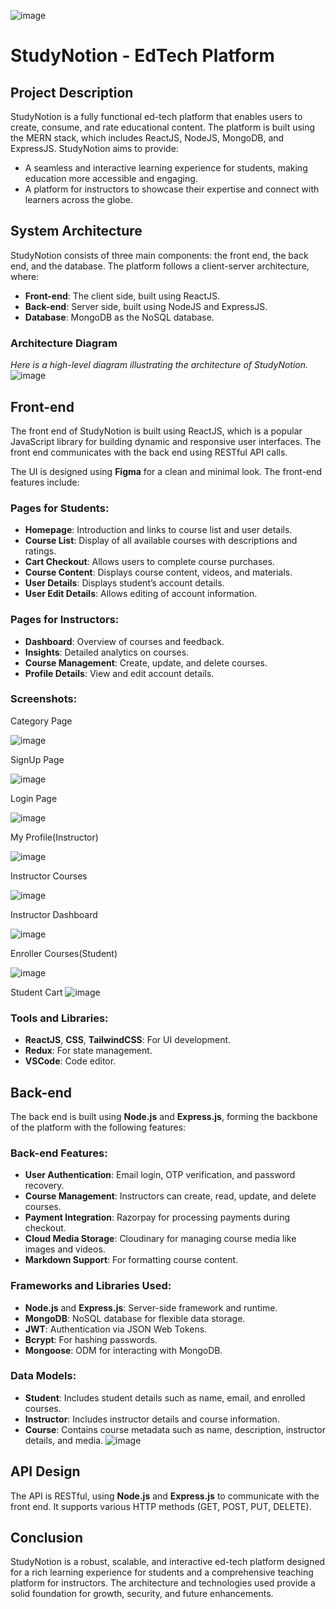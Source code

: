 
![image](https://github.com/user-attachments/assets/c0ffc202-021a-4821-bde7-154f4d6c5bb0)
# StudyNotion - EdTech Platform

## Project Description

StudyNotion is a fully functional ed-tech platform that enables users to create, consume, and rate educational content. The platform is built using the MERN stack, which includes ReactJS, NodeJS, MongoDB, and ExpressJS. StudyNotion aims to provide:

- A seamless and interactive learning experience for students, making education more accessible and engaging.
- A platform for instructors to showcase their expertise and connect with learners across the globe.

## System Architecture

StudyNotion consists of three main components: the front end, the back end, and the database. The platform follows a client-server architecture, where:

- **Front-end**: The client side, built using ReactJS.
- **Back-end**: Server side, built using NodeJS and ExpressJS.
- **Database**: MongoDB as the NoSQL database.

### Architecture Diagram
*Here is a high-level diagram illustrating the architecture of StudyNotion.*  
![image](https://github.com/user-attachments/assets/cc37a121-9049-4c6a-9a91-20b1926f9f37)

## Front-end

The front end of StudyNotion is built using ReactJS, which is a popular JavaScript library for building dynamic and responsive user interfaces. The front end communicates with the back end using RESTful API calls.

The UI is designed using **Figma** for a clean and minimal look. The front-end features include:

### Pages for Students:
- **Homepage**: Introduction and links to course list and user details.
- **Course List**: Display of all available courses with descriptions and ratings.
- **Cart Checkout**: Allows users to complete course purchases.
- **Course Content**: Displays course content, videos, and materials.
- **User Details**: Displays student’s account details.
- **User Edit Details**: Allows editing of account information.

### Pages for Instructors:
- **Dashboard**: Overview of courses and feedback.
- **Insights**: Detailed analytics on courses.
- **Course Management**: Create, update, and delete courses.
- **Profile Details**: View and edit account details.

### Screenshots:

Category Page

![image](https://github.com/user-attachments/assets/a020d32b-85ab-440d-a0f7-33401fc7b768)

SignUp Page

![image](https://github.com/user-attachments/assets/1ae54e67-ce72-419e-aed1-a93256092433)

Login Page

![image](https://github.com/user-attachments/assets/5fb1c5f4-ffaf-47ba-b10b-9f984378da86)

My Profile(Instructor)

![image](https://github.com/user-attachments/assets/a26f772d-f78a-4c10-8878-ced7faee132a)

Instructor Courses

![image](https://github.com/user-attachments/assets/a47367d0-a280-469d-ba7a-c86bf3d2c79e)

Instructor Dashboard

![image](https://github.com/user-attachments/assets/44c143f3-a6ac-45e5-9c3e-d402b53357eb)

Enroller Courses(Student)

![image](https://github.com/user-attachments/assets/324ba3c5-0faa-41ad-ac21-89a6ce3f1799)

Student Cart
![image](https://github.com/user-attachments/assets/d2fb0ea7-f4d8-4561-9d67-11b3dfaac0e8)




### Tools and Libraries:
- **ReactJS**, **CSS**, **TailwindCSS**: For UI development.
- **Redux**: For state management.
- **VSCode**: Code editor.

## Back-end

The back end is built using **Node.js** and **Express.js**, forming the backbone of the platform with the following features:

### Back-end Features:
- **User Authentication**: Email login, OTP verification, and password recovery.
- **Course Management**: Instructors can create, read, update, and delete courses.
- **Payment Integration**: Razorpay for processing payments during checkout.
- **Cloud Media Storage**: Cloudinary for managing course media like images and videos.
- **Markdown Support**: For formatting course content.

### Frameworks and Libraries Used:
- **Node.js** and **Express.js**: Server-side framework and runtime.
- **MongoDB**: NoSQL database for flexible data storage.
- **JWT**: Authentication via JSON Web Tokens.
- **Bcrypt**: For hashing passwords.
- **Mongoose**: ODM for interacting with MongoDB.

### Data Models:
- **Student**: Includes student details such as name, email, and enrolled courses.
- **Instructor**: Includes instructor details and course information.
- **Course**: Contains course metadata such as name, description, instructor details, and media.
  ![image](https://github.com/user-attachments/assets/599626f9-a39f-4e34-8b76-3c3bbe0f3f98)

## API Design

The API is RESTful, using **Node.js** and **Express.js** to communicate with the front end. It supports various HTTP methods (GET, POST, PUT, DELETE).

## Conclusion

StudyNotion is a robust, scalable, and interactive ed-tech platform designed for a rich learning experience for students and a comprehensive teaching platform for instructors. The architecture and technologies used provide a solid foundation for growth, security, and future enhancements.
